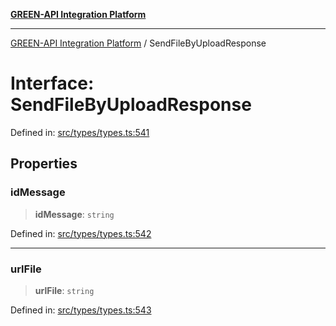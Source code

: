[**GREEN-API Integration Platform**](../README.md)

***

[GREEN-API Integration Platform](../globals.md) / SendFileByUploadResponse

# Interface: SendFileByUploadResponse

Defined in: [src/types/types.ts:541](https://github.com/green-api/greenapi-integration/blob/62a96bf9bfbccb88022bc7b0859de19e8c48289f/src/types/types.ts#L541)

## Properties

### idMessage

> **idMessage**: `string`

Defined in: [src/types/types.ts:542](https://github.com/green-api/greenapi-integration/blob/62a96bf9bfbccb88022bc7b0859de19e8c48289f/src/types/types.ts#L542)

***

### urlFile

> **urlFile**: `string`

Defined in: [src/types/types.ts:543](https://github.com/green-api/greenapi-integration/blob/62a96bf9bfbccb88022bc7b0859de19e8c48289f/src/types/types.ts#L543)

